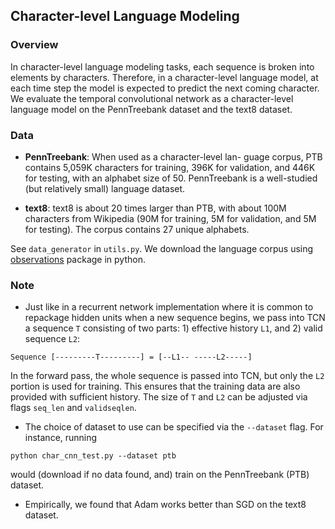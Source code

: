 ## Character-level Language Modeling

### Overview

In character-level language modeling tasks, each sequence is broken into elements by characters. 
Therefore, in a character-level language model, at each time step the model is expected to predict
the next coming character. We evaluate the temporal convolutional network as a character-level
language model on the PennTreebank dataset and the text8 dataset.

### Data

- **PennTreebank**: When used as a character-level lan-
guage corpus, PTB contains 5,059K characters for training,
396K for validation, and 446K for testing, with an alphabet
size of 50. PennTreebank is a well-studied (but relatively
small) language dataset.

- **text8**: text8 is about 20 times larger than PTB, with 
about 100M characters from Wikipedia (90M for training, 5M 
for validation, and 5M for testing). The corpus contains 27 
unique alphabets.

See `data_generator` in `utils.py`. We download the language corpus using [observations](#) package 
in python.

### Note

- Just like in a recurrent network implementation where it is common to repackage 
hidden units when a new sequence begins, we pass into TCN a sequence `T` consisting 
of two parts: 1) effective history `L1`, and 2) valid sequence `L2`:

```
Sequence [---------T---------] = [--L1-- -----L2-----]
```

In the forward pass, the whole sequence is passed into TCN, but only the `L2` portion is used for 
training. This ensures that the training data are also provided with sufficient history. The size
of `T` and `L2` can be adjusted via flags `seq_len` and `validseqlen`.

- The choice of dataset to use can be specified via the `--dataset` flag. For instance, running

```
python char_cnn_test.py --dataset ptb
```

would (download if no data found, and) train on the PennTreebank (PTB) dataset.

- Empirically, we found that Adam works better than SGD on the text8 dataset.



